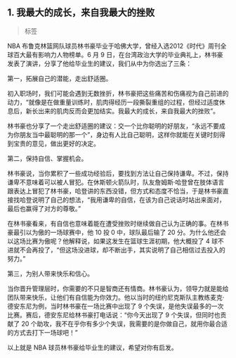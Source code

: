 ## 1. 我最大的成长，来自我最大的挫败

> 标签

NBA 布鲁克林篮网队球员林书豪毕业于哈佛大学，曾经入选2012《时代》周刊全球百大最有影响力人物榜单。6 月 9 日，在台湾政治大学的毕业典礼上，林书豪发表了演讲，分享了他给毕业生的建议，我们从中为你选出了三条：

第一，拓展自己的潜能，走出舒适圈。

初入职场时，我们可能会遇到无数挫折，林书豪把这些痛苦和伤痛视为自己前进的动力，“就像是在做重量训练时，肌肉得经历一段撕裂重组的过程，但经过适度休息后，新长出来的肌肉反而会更加结实。我最大的成长，来自我最大的挫败”。

林书豪也分享了一个走出舒适圈的建议：交一个比你聪明的好朋友，“永远不要成为你朋友当中最聪明的那一个”，身边有人比自己聪明，这样你就能在关键时刻得到宝贵的意见，做出更好的决定。

第二，保持自信、掌握机会。

林书豪说，当你累积了一些成功经验后，要找到方法让自己保持谦卑。不过，保持谦卑不意味着可以被人冒犯。在休斯顿火箭队时，队友詹姆斯·哈登曾在肢体语言跟表达上冒犯了林书豪，哈登讲的东西没错，但方式和态度不恰当，于是林书豪直接找哈登说明了自己的想法，“我用谦卑的自信，在该为自己说话时站出来面对，最后也赢得了对方的尊敬。”

在林书豪看来，有自信也意味着能在遭受挫败时继续做自己认为正确的事。在林书豪最引以为傲的一场球赛中，他 10 投 0 中，球队最后输了 20 分。为什么他还会以这场比赛为傲呢？他解释说，如果这发生在篮球生涯初期，他大概投了 4 球不进就不会再投了，“但这场没进球，却不断出手，其实说明了自己相信过去投入的努力。”

第三，为别人带来快乐和信心。

当你晋升管理层时，你需要的不只是智商还有情商。林书豪认为，领导力就是能给团队带来快乐，让他们有自信能为你效力。他以当时的纽约尼克斯队主教练麦克·德安东尼为例，当时林书豪在一场比赛中出现了 9 个失误，是他失误最多的一次比赛。赛后，德安东尼给林书豪打电话说：“你今天出现了 9 个失误，但同时也贡献了 20 个助攻，我不在乎你有多少个失误，我需要的是你做自己，就用你最合适的方式去打下一场球吧！”

以上就是 NBA 球员林书豪给毕业生的建议，希望对你有启发。